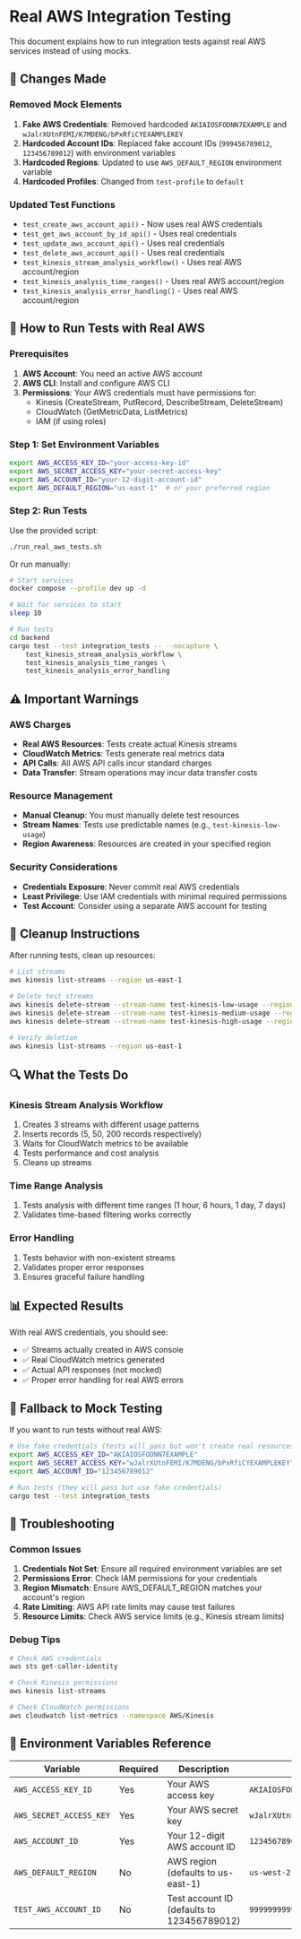 # Real AWS Integration Testing

This document explains how to run integration tests against real AWS services instead of using mocks.

## 🔧 Changes Made

### Removed Mock Elements

1. **Fake AWS Credentials**: Removed hardcoded `AKIAIOSFODNN7EXAMPLE` and `wJalrXUtnFEMI/K7MDENG/bPxRfiCYEXAMPLEKEY`
2. **Hardcoded Account IDs**: Replaced fake account IDs (`999456789012`, `123456789012`) with environment variables
3. **Hardcoded Regions**: Updated to use `AWS_DEFAULT_REGION` environment variable
4. **Hardcoded Profiles**: Changed from `test-profile` to `default`

### Updated Test Functions

- `test_create_aws_account_api()` - Now uses real AWS credentials
- `test_get_aws_account_by_id_api()` - Uses real credentials
- `test_update_aws_account_api()` - Uses real credentials
- `test_delete_aws_account_api()` - Uses real credentials
- `test_kinesis_stream_analysis_workflow()` - Uses real AWS account/region
- `test_kinesis_analysis_time_ranges()` - Uses real AWS account/region
- `test_kinesis_analysis_error_handling()` - Uses real AWS account/region

## 🚀 How to Run Tests with Real AWS

### Prerequisites

1. **AWS Account**: You need an active AWS account
2. **AWS CLI**: Install and configure AWS CLI
3. **Permissions**: Your AWS credentials must have permissions for:
   - Kinesis (CreateStream, PutRecord, DescribeStream, DeleteStream)
   - CloudWatch (GetMetricData, ListMetrics)
   - IAM (if using roles)

### Step 1: Set Environment Variables

```bash
export AWS_ACCESS_KEY_ID="your-access-key-id"
export AWS_SECRET_ACCESS_KEY="your-secret-access-key"
export AWS_ACCOUNT_ID="your-12-digit-account-id"
export AWS_DEFAULT_REGION="us-east-1"  # or your preferred region
```

### Step 2: Run Tests

Use the provided script:

```bash
./run_real_aws_tests.sh
```

Or run manually:

```bash
# Start services
docker compose --profile dev up -d

# Wait for services to start
sleep 10

# Run tests
cd backend
cargo test --test integration_tests -- --nocapture \
    test_kinesis_stream_analysis_workflow \
    test_kinesis_analysis_time_ranges \
    test_kinesis_analysis_error_handling
```

## ⚠️ Important Warnings

### AWS Charges
- **Real AWS Resources**: Tests create actual Kinesis streams
- **CloudWatch Metrics**: Tests generate real metrics data
- **API Calls**: All AWS API calls incur standard charges
- **Data Transfer**: Stream operations may incur data transfer costs

### Resource Management
- **Manual Cleanup**: You must manually delete test resources
- **Stream Names**: Tests use predictable names (e.g., `test-kinesis-low-usage`)
- **Region Awareness**: Resources are created in your specified region

### Security Considerations
- **Credentials Exposure**: Never commit real AWS credentials
- **Least Privilege**: Use IAM credentials with minimal required permissions
- **Test Account**: Consider using a separate AWS account for testing

## 🧹 Cleanup Instructions

After running tests, clean up resources:

```bash
# List streams
aws kinesis list-streams --region us-east-1

# Delete test streams
aws kinesis delete-stream --stream-name test-kinesis-low-usage --region us-east-1
aws kinesis delete-stream --stream-name test-kinesis-medium-usage --region us-east-1
aws kinesis delete-stream --stream-name test-kinesis-high-usage --region us-east-1

# Verify deletion
aws kinesis list-streams --region us-east-1
```

## 🔍 What the Tests Do

### Kinesis Stream Analysis Workflow
1. Creates 3 streams with different usage patterns
2. Inserts records (5, 50, 200 records respectively)
3. Waits for CloudWatch metrics to be available
4. Tests performance and cost analysis
5. Cleans up streams

### Time Range Analysis
1. Tests analysis with different time ranges (1 hour, 6 hours, 1 day, 7 days)
2. Validates time-based filtering works correctly

### Error Handling
1. Tests behavior with non-existent streams
2. Validates proper error responses
3. Ensures graceful failure handling

## 📊 Expected Results

With real AWS credentials, you should see:
- ✅ Streams actually created in AWS console
- ✅ Real CloudWatch metrics generated
- ✅ Actual API responses (not mocked)
- ✅ Proper error handling for real AWS errors

## 🔄 Fallback to Mock Testing

If you want to run tests without real AWS:

```bash
# Use fake credentials (tests will pass but won't create real resources)
export AWS_ACCESS_KEY_ID="AKIAIOSFODNN7EXAMPLE"
export AWS_SECRET_ACCESS_KEY="wJalrXUtnFEMI/K7MDENG/bPxRfiCYEXAMPLEKEY"
export AWS_ACCOUNT_ID="123456789012"

# Run tests (they will pass but use fake credentials)
cargo test --test integration_tests
```

## 🐛 Troubleshooting

### Common Issues

1. **Credentials Not Set**: Ensure all required environment variables are set
2. **Permissions Error**: Check IAM permissions for your credentials
3. **Region Mismatch**: Ensure AWS_DEFAULT_REGION matches your account's region
4. **Rate Limiting**: AWS API rate limits may cause test failures
5. **Resource Limits**: Check AWS service limits (e.g., Kinesis stream limits)

### Debug Tips

```bash
# Check AWS credentials
aws sts get-caller-identity

# Check Kinesis permissions
aws kinesis list-streams

# Check CloudWatch permissions
aws cloudwatch list-metrics --namespace AWS/Kinesis
```

## 📝 Environment Variables Reference

| Variable | Required | Description | Example |
|----------|----------|-------------|---------|
| `AWS_ACCESS_KEY_ID` | Yes | Your AWS access key | `AKIAIOSFODNN7EXAMPLE` |
| `AWS_SECRET_ACCESS_KEY` | Yes | Your AWS secret key | `wJalrXUtnFEMI/K7MDENG/bPxRfiCYEXAMPLEKEY` |
| `AWS_ACCOUNT_ID` | Yes | Your 12-digit AWS account ID | `123456789012` |
| `AWS_DEFAULT_REGION` | No | AWS region (defaults to us-east-1) | `us-west-2` |
| `TEST_AWS_ACCOUNT_ID` | No | Test account ID (defaults to 123456789012) | `999999999999` |
